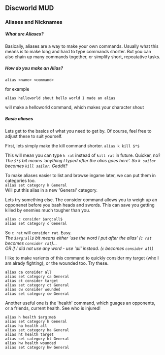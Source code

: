 ## Discworld MUD

### Aliases and Nicknames

##### What are Aliases?
Basically, aliases are a way to make your own commands. Usually what this means is to make long and hard to type commands shorter. 
But you can also chain up many commands together, or simplify short, repeatative tasks.

##### How do you make an Alias?
```
alias <name> <command> 
```
for example
```
alias helloworld shout hello world I made an alias 
```
will make a helloworld command, which makes your character shout

##### Basic aliases
Lets get to the basics of what you need to get by.
Of course, feel free to adjust these to suit yourself.

First, lets simply make the kill command shorter.
`alias k kill $*$`

This will mean you can type `k rat` instead of `kill rat` in future. Quicker, no?  
*The `$*$` bit means 'anything I typed after the alias goes here'. So `k sailor` becomes `kill sailor`. Geddit?*  

To make aliases easier to list and browse ingame later, we can put them in categories too.  
`alias set category k General`  
Will put this alias in a new 'General' category.  

Lets try something else.
The consider command allows you to weigh up an opponenet before you bash heads and swords. This can save you getting killed by enemies much tougher than you.
```
alias c consider $arg:all$
alias set category c General
```

So `c rat` will `consider rat`. Easy.  
*The `$arg:all$` bit means either 'use the word I put after the alias' (`c rat` becomes `consider rat`)...*  
*OR if I did not use any word - use 'all' instead. (`c` becomes `consider all`)*  

I like to make varients of this command to quickly consider my target (who I am alrady fighting), or the wounded too. Try these.
```
alias ca consider all
alias set category ca General
alias ct consider target
alias set category ct General
alias cw consider wounded
alias set category cw General
```

Another useful one is the 'health' command, which guages an opponents, or a friends, current health. See who is injured!

```
alias h health $arg:me$
alias set category h General
alias ha health all
alias set category ha General
alias ht health target
alias set category ht General
alias hw health wounded
alias set category hw General
```
